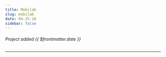 ```yaml
---
title: Mobilab
slug: mobilab
date: 04-25-18
sidebar: false
---
```

<ApiPostHero/>

###### Project added {{ $frontmatter.date }}

<ApiPost/>

---

<ApiPostList/>